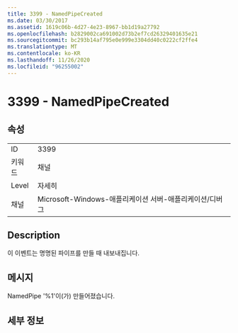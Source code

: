 ```yaml
---
title: 3399 - NamedPipeCreated
ms.date: 03/30/2017
ms.assetid: 1619c06b-4d27-4e23-8967-bb1d19a27792
ms.openlocfilehash: b2829002ca691002d73b2ef7cd26329401635e21
ms.sourcegitcommit: bc293b14af795e0e999e3304dd40c0222cf2ffe4
ms.translationtype: MT
ms.contentlocale: ko-KR
ms.lasthandoff: 11/26/2020
ms.locfileid: "96255002"
---
```

# <a name="3399---namedpipecreated"></a>3399 - NamedPipeCreated

## <a name="properties"></a>속성  
  
|||  
|-|-|  
|ID|3399|  
|키워드|채널|  
|Level|자세히|  
|채널|Microsoft-Windows-애플리케이션 서버-애플리케이션/디버그|  
  
## <a name="description"></a>Description  

 이 이벤트는 명명된 파이프를 만들 때 내보내집니다.  
  
## <a name="message"></a>메시지  

 NamedPipe '%1'이(가) 만들어졌습니다.  
  
## <a name="details"></a>세부 정보
